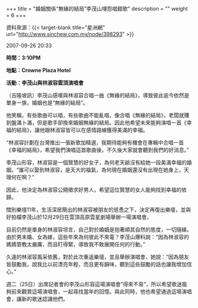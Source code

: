 +++
title = "婚姻關係“無緣的結局”李茂山埋怨唱錯歌"
description = ""
weight = 6
+++

資料來源：{{< target-blank title="星洲網" url="http://www.sinchew.com.my/node/398293" >}}

2007-09-26 20:33

<b>時間：3:10PM

地點：Crowne Plaza Hotel

活動：李茂山與林淑容雲頂演唱會</b>

（吉隆坡訊）李茂山感嘆與林淑容合唱一曲《無緣的結局》，導致彼此逾今依然是單身一族，婚姻也是“無緣的結局”。

他笑稱，有些歌曲可以唱，有些歌曲不能亂唱，像合唱《無緣的結局》，老闆就賺到盤滿卜滿，但是歌手卻換來婚姻無緣的結局。因此他希望未來能夠演唱一首《幸福的結局》，讓他跟林淑容皆可以在感情路線獲得美滿的幸福。

“林淑容計劃在台灣推出一張新歌加精選，我期待能夠有機會在專輯中合唱一首《幸福的結局》，希望我們演唱這首歌曲後，不久後大家就會聽到我們的好消息。”

李茂山形容，林淑容是一個賢慧的好女子，為何老天爺沒有給她一段美滿幸福的婚姻。“誰可以娶到林淑容，是天大的福氣，為何現在婚姻還沒有出現在她身上，天理何在啊？”

因此，他決定為林淑容公開徵求好男人，希望這位賢慧的女人能夠找到幸福的依歸。

闊別樂壇11年，生活深居簡出的林淑容被朋友的慫恿之下，決定再復出樂壇，並與好拍檔李茂山於12月29日在雲頂高原雲星劇場舉辦一場演唱會。

目前仍然是單身的林淑容坦言，自己對於婚姻是抱著順其自然的態度，一切隨緣。由於男未婚、女為嫁，這些年來為何彼此不來電？李茂山爆料說：“因為林淑容的媽媽管教太嚴厲，而且盯得緊，導致我不敢展開任何的行動。”

久違的林淑容風采依舊，對於此次重返樂壇，並且舉辦演唱會，她說：“因為朋友皆鼓勵我，說我比以前漂亮年輕，而且更有韻味，聽到這些鼓勵的話也讓我增加信心。”

週二（25日）出席記者會的李茂山形容這場演唱會“得來不易”，所以希望歌迷能夠前來觀賞這場演唱會，一起尋找當年的回憶。與此同時，他也希望通過這場演唱會，讓新的歌迷認識他們。